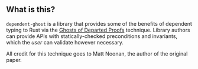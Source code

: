 ## What is this?

`dependent-ghost` is a library that provides some of the benefits of dependent
typing to Rust via the [Ghosts of Departed Proofs](https://kataskeue.com/gdp.pdf)
technique. Library authors can provide APIs with statically-checked preconditions
and invariants, which the *user* can validate however necessary.

All credit for this technique goes to Matt Noonan, the author of the original
paper.


